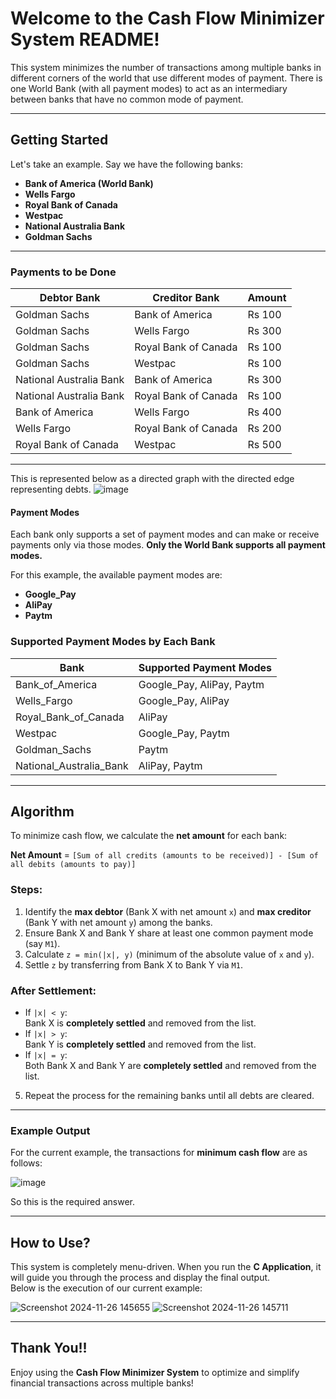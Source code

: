 # Welcome to the Cash Flow Minimizer System README!

This system minimizes the number of transactions among multiple banks in different corners of the world that use different modes of payment. There is one World Bank (with all payment modes) to act as an intermediary between banks that have no common mode of payment.

---

## Getting Started

Let's take an example. Say we have the following banks:

- **Bank of America (World Bank)**
- **Wells Fargo**
- **Royal Bank of Canada**
- **Westpac**
- **National Australia Bank**
- **Goldman Sachs**

---

### Payments to be Done

| **Debtor Bank**              | **Creditor Bank**         | **Amount** |
|-------------------------------|---------------------------|------------|
| Goldman Sachs                | Bank of America           | Rs 100     |
| Goldman Sachs                | Wells Fargo               | Rs 300     |
| Goldman Sachs                | Royal Bank of Canada      | Rs 100     |
| Goldman Sachs                | Westpac                   | Rs 100     |
| National Australia Bank      | Bank of America           | Rs 300     |
| National Australia Bank      | Royal Bank of Canada      | Rs 100     |
| Bank of America              | Wells Fargo               | Rs 400     |
| Wells Fargo                  | Royal Bank of Canada      | Rs 200     |
| Royal Bank of Canada         | Westpac                   | Rs 500     |

---

This is represented below as a directed graph with the directed edge representing debts. 
![image](https://github.com/user-attachments/assets/99e5c89c-b311-4029-bbce-ef1e884069ff)


#### Payment Modes

Each bank only supports a set of payment modes and can make or receive payments only via those modes. **Only the World Bank supports all payment modes.**

For this example, the available payment modes are:

- **Google_Pay**
- **AliPay**
- **Paytm**

### Supported Payment Modes by Each Bank

| Bank                       | Supported Payment Modes           |
|----------------------------|------------------------------------|
| Bank_of_America            | Google_Pay, AliPay, Paytm         |
| Wells_Fargo                | Google_Pay, AliPay                |
| Royal_Bank_of_Canada       | AliPay                            |
| Westpac                    | Google_Pay, Paytm                 |
| Goldman_Sachs              | Paytm                             |
| National_Australia_Bank    | AliPay, Paytm                     |

---

## Algorithm

To minimize cash flow, we calculate the **net amount** for each bank:

**Net Amount** = `[Sum of all credits (amounts to be received)] - [Sum of all debits (amounts to pay)]`

### Steps:

1. Identify the **max debtor** (Bank X with net amount `x`) and **max creditor** (Bank Y with net amount `y`) among the banks.  
2. Ensure Bank X and Bank Y share at least one common payment mode (say `M1`).  
3. Calculate `z = min(|x|, y)` (minimum of the absolute value of `x` and `y`).  
4. Settle `z` by transferring from Bank X to Bank Y via `M1`.  

### After Settlement:

- If `|x| < y`:  
  Bank X is **completely settled** and removed from the list.  
- If `|x| > y`:  
  Bank Y is **completely settled** and removed from the list.  
- If `|x| = y`:  
  Both Bank X and Bank Y are **completely settled** and removed from the list.

5. Repeat the process for the remaining banks until all debts are cleared.

---

### Example Output

For the current example, the transactions for **minimum cash flow** are as follows:

![image](https://github.com/user-attachments/assets/b2846649-da1a-41f0-bb2e-ad61846bfb8b)

So this is the required answer.

---

## How to Use?

This system is completely menu-driven. When you run the **C Application**, it will guide you through the process and display the final output.  
Below is the execution of our current example:

![Screenshot 2024-11-26 145655](https://github.com/user-attachments/assets/26271c32-eabf-4592-b325-deaddc720a1d)
![Screenshot 2024-11-26 145711](https://github.com/user-attachments/assets/9f5a90b5-bb34-4a21-b904-38aff6806492)


---

## Thank You!!

Enjoy using the **Cash Flow Minimizer System** to optimize and simplify financial transactions across multiple banks!




